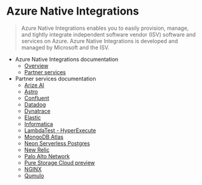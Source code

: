 # Azure Native Integrations
> Azure Native Integrations enables you to easily provision, manage, and tightly integrate independent software vendor (ISV) software and services on Azure. Azure Native Integrations is developed and managed by Microsoft and the ISV.
  - Azure Native Integrations documentation
    - [Overview](https://learn.microsoft.com/en-us/azure/partner-solutions/overview)
    - [Partner services](https://learn.microsoft.com/en-us/azure/partner-solutions/partners)
  - Partner services documentation
    - [Arize AI](https://learn.microsoft.com/en-us/azure/partner-solutions/arize-ai/)
    - [Astro](https://learn.microsoft.com/en-us/azure/partner-solutions/astronomer/)
    - [Confluent](https://learn.microsoft.com/en-us/azure/partner-solutions/apache-kafka-confluent-cloud/)
    - [Datadog](https://learn.microsoft.com/en-us/azure/partner-solutions/datadog/)
    - [Dynatrace](https://learn.microsoft.com/en-us/azure/partner-solutions/dynatrace/)
    - [Elastic](https://learn.microsoft.com/en-us/azure/partner-solutions/elastic/)
    - [Informatica](https://learn.microsoft.com/en-us/azure/partner-solutions/informatica/)
    - [LambdaTest - HyperExecute](https://learn.microsoft.com/en-us/azure/partner-solutions/lambda-test/)
    - [MongoDB Atlas](https://learn.microsoft.com/en-us/azure/partner-solutions/mongo-db/)
    - [Neon Serverless Postgres](https://learn.microsoft.com/en-us/azure/partner-solutions/neon/)
    - [New Relic](https://learn.microsoft.com/en-us/azure/partner-solutions/new-relic/)
    - [Palo Alto Network](https://learn.microsoft.com/en-us/azure/partner-solutions/palo-alto/)
    - [Pure Storage Cloud preview](https://learn.microsoft.com/en-us/azure/partner-solutions/pure-storage/)
    - [NGINX](https://learn.microsoft.com/en-us/azure/partner-solutions/nginx/)
    - [Qumulo](https://learn.microsoft.com/en-us/azure/partner-solutions/qumulo/)
